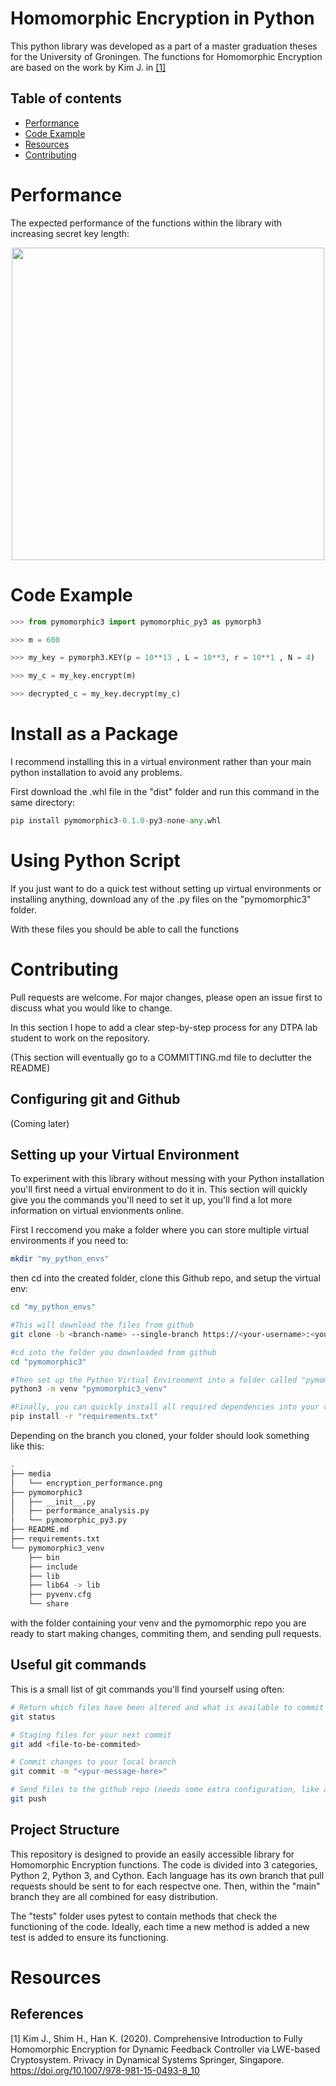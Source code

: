 # Homomorphic Encryption in Python

This python library was developed as a part of a master graduation theses for the University of Groningen. The functions for Homomorphic Encryption are based on the work by Kim J. in [[1]](#1)



## Table of contents
<!--ts-->
  * [Performance](#performance)
  * [Code Example](#code-example)
  * [Resources](#resources)
  * [Contributing](#contributing)
<!--te-->


# Performance

The expected performance of the functions within the library with increasing secret key length:

<p align="center">
  <img src="https://github.com/M-P-P-C/pymomorphic3/blob/main/media/encryption_performance.png?raw=true" width="500">
</p>

# Code Example

```python
>>> from pymomorphic3 import pymomorphic_py3 as pymorph3

>>> m = 600

>>> my_key = pymorph3.KEY(p = 10**13 , L = 10**3, r = 10**1 , N = 4)

>>> my_c = my_key.encrypt(m)

>>> decrypted_c = my_key.decrypt(my_c)
```
# Install as a Package

I recommend installing this in a virtual environment rather than your main python installation to avoid any problems.

First download the .whl file in the "dist" folder and run this command in the same directory:

```python
pip install pymomorphic3-0.1.0-py3-none-any.whl
```

# Using Python Script

If you just want to do a quick test without setting up virtual environments or installing anything, download any of the .py files on the "pymomorphic3" folder.

With these files you should be able to call the functions

# Contributing

Pull requests are welcome. For major changes, please open an issue first to discuss what you would like to change.

In this section I hope to add a clear step-by-step process for any DTPA lab student to work on the repository.

(This section will eventually go to a COMMITTING.md file to declutter the README)

## Configuring git and Github

(Coming later)

## Setting up your Virtual Environment

To experiment with this library without messing with your Python installation you'll first need a virtual environment to do it in. This section will quickly give you the commands you'll need to set it up, you'll find a lot more information on virtual envionments online.

First I reccomend you make a folder where you can store multiple virtual environments if you need to:

```bash
mkdir "my_python_envs"
```

then cd into the created folder, clone this Github repo, and setup the virtual env:


```bash
cd "my_python_envs" 

#This will download the files from github
git clone -b <branch-name> --single-branch https://<your-username>:<your-private-token>@github.com/M-P-P-C/pymomorphic3.git 

#cd into the folder you downloaded from github
cd "pymomorphic3" 

#Then set up the Python Virtual Environment into a folder called "pymomorphic3_venv"
python3 -m venv "pymomorphic3_venv"

#Finally, you can quickly install all required dependencies into your virtual environment with
pip install -r "requirements.txt"
```
Depending on the branch you cloned, your folder should look something like this:

```bash
.
├── media
│   └── encryption_performance.png
├── pymomorphic3
│   ├── __init__.py
│   ├── performance_analysis.py
│   └── pymomorphic_py3.py
├── README.md
├── requirements.txt
└── pymomorphic3_venv
    ├── bin
    ├── include
    ├── lib
    ├── lib64 -> lib
    ├── pyvenv.cfg
    └── share
```

with the folder containing your venv and the pymomorphic repo you are ready to start making changes, commiting them, and sending pull requests.

## Useful git commands

This is a small list of git commands you'll find yourself using often:

```bash
# Return which files have been altered and what is available to commit
git status 

# Staging files for your next commit
git add <file-to-be-commited>

# Commit changes to your local branch
git commit -m "<ypur-message-here>"

# Send files to the github repo (needs some extra configuration, like a private token)
git push 
```

## Project Structure

This repository is designed to provide an easily accessible library for Homomorphic Encryption functions. The code is divided into 3 categories, Python 2, Python 3, and Cython. Each language has its own branch that pull requests should be sent to for each respectve one. Then, within the "main" branch they are all combined for easy distribution.

The "tests" folder uses pytest to contain methods that check the functioning of the code. Ideally, each time a new method is added a new test is added to ensure its functioning.


# Resources


## References

<a id="1">[1]</a> 
Kim J., Shim H., Han K. (2020). 
Comprehensive Introduction to Fully Homomorphic Encryption for Dynamic Feedback Controller via LWE-based Cryptosystem. 
Privacy in Dynamical Systems Springer, Singapore. https://doi.org/10.1007/978-981-15-0493-8_10
